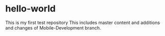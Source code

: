 # hello-world
This is my first test repository
This includes master content and additions and changes of Mobile-Development branch.
